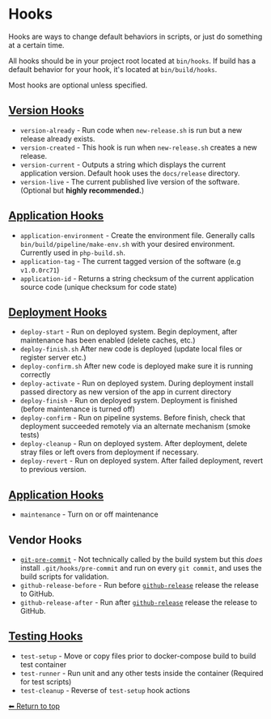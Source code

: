 # Hooks

Hooks are ways to change default behaviors in scripts, or just do something at a certain time.

All hooks should be in your project root located at `bin/hooks`. If build has a default behavior for your hook, it's located at `bin/build/hooks`.

Most hooks are optional unless specified.

## [Version Hooks](hooks/version.md)

- `version-already` - Run code when `new-release.sh` is run but a new release already exists.
- `version-created` - This hook is run when `new-release.sh` creates a new release.
- `version-current` - Outputs a string which displays the current application version. Default hook uses the `docs/release` directory.
- `version-live` - The current published live version of the software. (Optional but **highly recommended.**)

## [Application Hooks](hooks/application.md)

- `application-environment` - Create the environment file. Generally calls `bin/build/pipeline/make-env.sh` with your desired environment. Currently used in `php-build.sh`.
- `application-tag` - The current tagged version of the software (e.g `v1.0.0rc71`)
- `application-id` - Returns a string checksum of the current application source code (unique checksum for code state)

## [Deployment Hooks](hooks/deploy.md)

- `deploy-start` - Run on deployed system. Begin deployment, after maintenance has been enabled (delete caches, etc.)
- `deploy-finish.sh` After new code is deployed (update local files or register server etc.)
- `deploy-confirm.sh` After new code is deployed make sure it is running correctly
- `deploy-activate` - Run on deployed system. During deployment install passed directory as new version of the app in current directory
- `deploy-finish` - Run on deployed system. Deployment is finished (before maintenance is turned off)
- `deploy-confirm` - Run on pipeline systems. Before finish, check that deployment succeeded remotely via an alternate mechanism (smoke tests)
- `deploy-cleanup` - Run on deployed system. After deployment, delete stray files or left overs from deployment if necessary.
- `deploy-revert` - Run on deployed system. After failed deployment, revert to previous version.

## [Application Hooks](hooks/application.md)

- `maintenance` - Turn on or off maintenance

## Vendor Hooks

- [`git-pre-commit`](hooks/git-pre-commit.md) - Not technically called by the build system but this *does* install `.git/hooks/pre-commit` and run on every `git commit`, and uses the build scripts for validation.
- `github-release-before` - Run before [`github-release`](hooks/github-release.md) release the release to GitHub.
- `github-release-after` - Run after [`github-release`](hooks/github-release.md) release the release to GitHub.

## [Testing Hooks](hooks/test.md)
 
- `test-setup` - Move or copy files prior to docker-compose build to build test container
- `test-runner` - Run unit and any other tests inside the container (Required for test scripts)
- `test-cleanup` - Reverse of `test-setup` hook actions

[⬅ Return to top](index.md)

